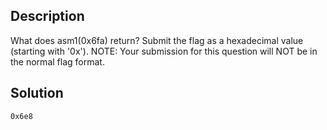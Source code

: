 ## Description
What does asm1(0x6fa) return? 
Submit the flag as a hexadecimal value (starting with '0x'). 
NOTE: Your submission for this question will NOT be in the normal flag format.

## Solution
```
0x6e8
```